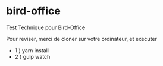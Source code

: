 # bird-office
Test Technique pour Bird-Office

Pour reviser, merci de cloner sur votre ordinateur, et executer

- 1 ) yarn install
- 2 ) gulp watch 
